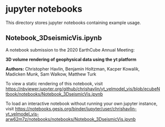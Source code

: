 # jupyter notebooks

This directory stores jupyter notebooks containing example usage.

## Notebook_3DseismicVis.ipynb

A notebook submission to the 2020 EarthCube Annual Meeting:

**3D volume rendering of geophysical data using the yt platform**

**Authors:** Christopher Havlin, Benjamin Holtzman, Kacper Kowalik, Madicken Munk, Sam Walkow, Matthew Turk

To view a static rendering of this notebook, visit https://nbviewer.jupyter.org/github/chrishavlin/yt_velmodel_vis/blob/ecubeNtbook/notebooks/Notebook_3DseismicVis.ipynb

To load an interactive notebook without running your own jupyter instance, visit https://notebooks.gesis.org/binder/jupyter/user/chrishavlin-yt_velmodel_vis-arw62m7z/notebooks/notebooks/Notebook_3DseismicVis.ipynb
